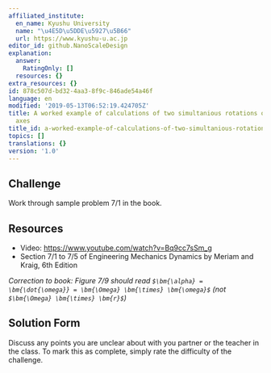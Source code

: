 ```yaml
---
affiliated_institute:
  en_name: Kyushu University
  name: "\u4E5D\u5DDE\u5927\u5B66"
  url: https://www.kyushu-u.ac.jp
editor_id: github.NanoScaleDesign
explanation:
  answer:
    RatingOnly: []
  resources: {}
extra_resources: {}
id: 878c507d-bd32-4aa3-8f9c-846ade54a46f
language: en
modified: '2019-05-13T06:52:19.424705Z'
title: A worked example of calculations of two simultanious rotations on different
  axes
title_id: a-worked-example-of-calculations-of-two-simultanious-rotations-on-different-axes
topics: []
translations: {}
version: '1.0'
---
```


## Challenge
Work through sample problem 7/1 in the book.


## Resources
- Video: https://www.youtube.com/watch?v=Bq9cc7sSm_g
- Section 7/1 to 7/5 of Engineering Mechanics Dynamics by Meriam and Kraig, 6th Edition

*Correction to book: Figure 7/9 should read `$\bm{\alpha} = \bm{\dot{\omega}} = \bm{\Omega} \bm{\times} \bm{\omega}$` (not `$\bm{\Omega} \bm{\times} \bm{r}$`)*


## Solution Form
Discuss any points you are unclear about with you partner or the teacher in the class.
To mark this as complete, simply rate the difficulty of the challenge.
